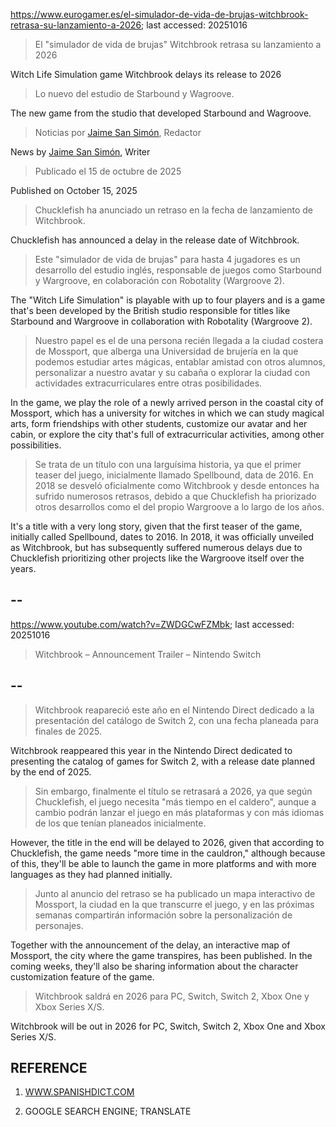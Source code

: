 https://www.eurogamer.es/el-simulador-de-vida-de-brujas-witchbrook-retrasa-su-lanzamiento-a-2026; last accessed: 20251016

> El "simulador de vida de brujas" Witchbrook retrasa su lanzamiento a 2026

Witch Life Simulation game Witchbrook delays its release to 2026

> Lo nuevo del estudio de Starbound y Wagroove.

The new game from the studio that developed Starbound and Wagroove.

> Noticias por [Jaime San Simón](https://www.eurogamer.es/authors/jaime-san-simon), Redactor

News by [Jaime San Simón](https://www.eurogamer.es/authors/jaime-san-simon), Writer

> Publicado el 15 de octubre de 2025

Published on October 15, 2025

> Chucklefish ha anunciado un retraso en la fecha de lanzamiento de Witchbrook.

Chucklefish has announced a delay in the release date of Witchbrook.

> Este "simulador de vida de brujas" para hasta 4 jugadores es un desarrollo del estudio inglés, responsable de juegos como Starbound y Wargroove, en colaboración con Robotality (Wargroove 2).

The "Witch Life Simulation" is playable with up to four players and is a game that's been developed by the British studio responsible for titles like Starbound and Wargroove in collaboration with Robotality (Wargroove 2).

> Nuestro papel es el de una persona recién llegada a la ciudad costera de Mossport, que alberga una Universidad de brujería en la que podemos estudiar artes mágicas, entablar amistad con otros alumnos, personalizar a nuestro avatar y su cabaña o explorar la ciudad con actividades extracurriculares entre otras posibilidades.

In the game, we play the role of a newly arrived person in the coastal city of Mossport, which has a university for witches in which we can study magical arts, form friendships with other students, customize our avatar and her cabin, or explore the city that's full of extracurricular activities, among other possibilities.

> Se trata de un título con una larguísima historia, ya que el primer teaser del juego, inicialmente llamado Spellbound, data de 2016. En 2018 se desveló oficialmente como Witchbrook y desde entonces ha sufrido numerosos retrasos, debido a que Chucklefish ha priorizado otros desarrollos como el del propio Wargroove a lo largo de los años. 

It's a title with a very long story, given that the first teaser of the game, initially called Spellbound, dates to 2016. In 2018, it was officially unveiled as Witchbrook, but has subsequently suffered numerous delays due to Chucklefish prioritizing other projects like the Wargroove itself over the years.

## --

https://www.youtube.com/watch?v=ZWDGCwFZMbk; last accessed: 20251016

> Witchbrook – Announcement Trailer – Nintendo Switch 

## --

> Witchbrook reapareció este año en el Nintendo Direct dedicado a la presentación del catálogo de Switch 2, con una fecha planeada para finales de 2025.

Witchbrook reappeared this year in the Nintendo Direct dedicated to presenting the catalog of games for Switch 2, with a release date planned by the end of 2025.

> Sin embargo, finalmente el título se retrasará a 2026, ya que según Chucklefish, el juego necesita "más tiempo en el caldero", aunque a cambio podrán lanzar el juego en más plataformas y con más idiomas de los que tenían planeados inicialmente.

However, the title in the end will be delayed to 2026, given that according to Chucklefish, the game needs "more time in the cauldron," although because of this, they'll be able to launch the game in more platforms and with more languages as they had planned initially.

> Junto al anuncio del retraso se ha publicado un mapa interactivo de Mossport, la ciudad en la que transcurre el juego, y en las próximas semanas compartirán información sobre la personalización de personajes.

Together with the announcement of the delay, an interactive map of Mossport, the city where the game transpires, has been published. In the coming weeks, they'll also be sharing information about the character customization feature of the game.

> Witchbrook saldrá en 2026 para PC, Switch, Switch 2, Xbox One y Xbox Series X/S. 

Witchbrook will be out in 2026 for PC, Switch, Switch 2, Xbox One and Xbox Series X/S. 

## REFERENCE

1) [WWW.SPANISHDICT.COM](https://www.spanishdict.com)

2) GOOGLE SEARCH ENGINE; TRANSLATE